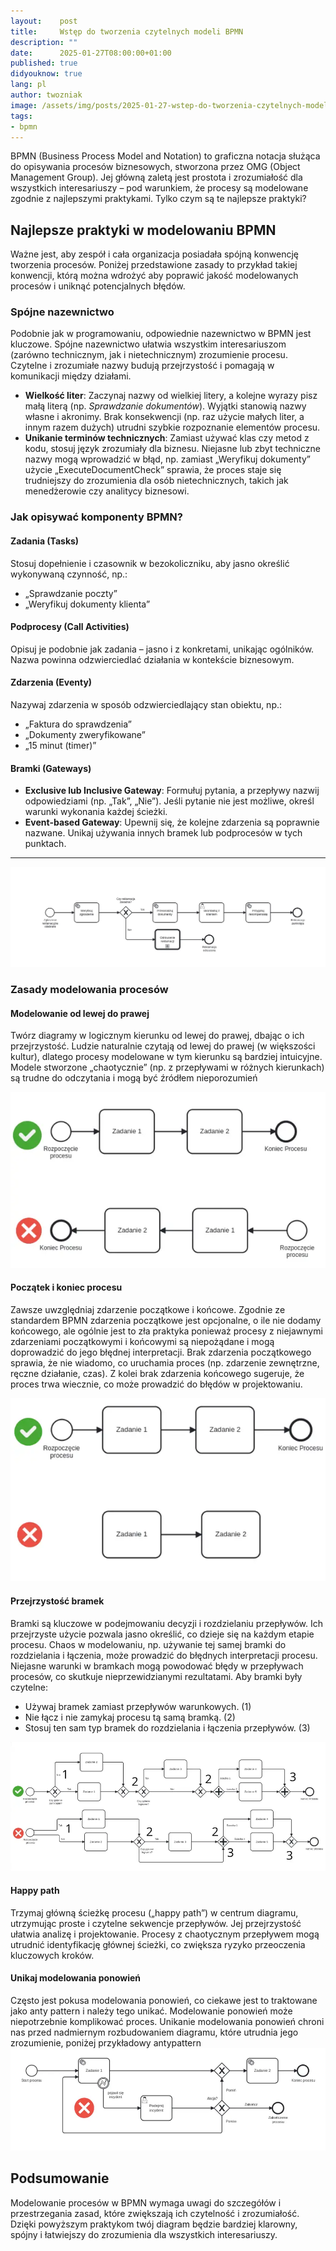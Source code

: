 ```yaml
---
layout:    post
title:     Wstęp do tworzenia czytelnych modeli BPMN
description: ""
date:      2025-01-27T08:00:00+01:00
published: true
didyouknow: true
lang: pl
author: twozniak
image: /assets/img/posts/2025-01-27-wstep-do-tworzenia-czytelnych-modeli-bpmn/thumbnail.webp
tags:
- bpmn
---
```


BPMN (Business Process Model and Notation) to graficzna notacja służąca do opisywania procesów biznesowych, stworzona przez OMG (Object Management Group). Jej główną zaletą jest prostota i zrozumiałość dla wszystkich interesariuszy – pod warunkiem, że procesy są modelowane zgodnie z najlepszymi praktykami. Tylko czym są te najlepsze praktyki?

## Najlepsze praktyki w modelowaniu BPMN
Ważne jest, aby zespół i cała organizacja posiadała spójną konwencję tworzenia procesów. Poniżej przedstawione zasady to przykład takiej konwencji, którą można wdrożyć aby poprawić jakość modelowanych procesów i uniknąć potencjalnych błędów.

### Spójne nazewnictwo
Podobnie jak w programowaniu, odpowiednie nazewnictwo w BPMN jest kluczowe. Spójne nazewnictwo ułatwia wszystkim interesariuszom (zarówno technicznym, jak i nietechnicznym) zrozumienie procesu. Czytelne i zrozumiałe nazwy budują przejrzystość i pomagają w komunikacji między działami.

- **Wielkość liter**: Zaczynaj nazwy od wielkiej litery, a kolejne wyrazy pisz małą literą (np. *Sprawdzanie dokumentów*). Wyjątki stanowią nazwy własne i akronimy. Brak konsekwencji (np. raz użycie małych liter, a innym razem dużych) utrudni szybkie rozpoznanie elementów procesu.
- **Unikanie terminów technicznych**: Zamiast używać klas czy metod z kodu, stosuj język zrozumiały dla biznesu. Niejasne lub zbyt techniczne nazwy mogą wprowadzić w błąd, np. zamiast „Weryfikuj dokumenty” użycie „ExecuteDocumentCheck” sprawia, że proces staje się trudniejszy do zrozumienia dla osób nietechnicznych, takich jak menedżerowie czy analitycy biznesowi.

### Jak opisywać komponenty BPMN?

#### **Zadania (Tasks)**
Stosuj dopełnienie i czasownik w bezokoliczniku, aby jasno określić wykonywaną czynność, np.:
- „Sprawdzanie poczty”
- „Weryfikuj dokumenty klienta”

#### Podprocesy (Call Activities)
Opisuj je podobnie jak zadania – jasno i z konkretami, unikając ogólników. Nazwa powinna odzwierciedlać działania w kontekście biznesowym.

#### Zdarzenia (Eventy)
Nazywaj zdarzenia w sposób odzwierciedlający stan obiektu, np.:
- „Faktura do sprawdzenia”
- „Dokumenty zweryfikowane”
- „15 minut (timer)”

#### Bramki (Gateways)
- **Exclusive lub Inclusive Gateway**: Formułuj pytania, a przepływy nazwij odpowiedziami (np. „Tak”, „Nie”). Jeśli pytanie nie jest możliwe, określ warunki wykonania każdej ścieżki.
- **Event-based Gateway**: Upewnij się, że kolejne zdarzenia są poprawnie nazwane. Unikaj używania innych bramek lub podprocesów w tych punktach.

---
![Przykładowy proces reklamacyjny](/assets/img/posts/2025-01-27-wstep-do-tworzenia-czytelnych-modeli-bpmn/BPMNFirstDiagram.webp)

### Zasady modelowania procesów

#### Modelowanie od lewej do prawej
Twórz diagramy w logicznym kierunku od lewej do prawej, dbając o ich przejrzystość. Ludzie naturalnie czytają od lewej do prawej (w większości kultur), dlatego procesy modelowane w tym kierunku są bardziej intuicyjne. Modele stworzone „chaotycznie” (np. z przepływami w różnych kierunkach) są trudne do odczytania i mogą być źródłem nieporozumień

![Proces od lewej do prawej](/assets/img/posts/2025-01-27-wstep-do-tworzenia-czytelnych-modeli-bpmn/BPMNLeftToRight.webp)

#### **Początek i koniec procesu**
Zawsze uwzględniaj zdarzenie początkowe i końcowe. Zgodnie ze standardem BPMN zdarzenia początkowe jest opcjonalne, o ile nie dodamy końcowego, ale ogólnie jest to zła praktyka ponieważ procesy z niejawnymi zdarzeniami początkowymi i końcowymi są niepożądane i mogą doprowadzić do jego błędnej interpretacji. Brak zdarzenia początkowego sprawia, że nie wiadomo, co uruchamia proces (np. zdarzenie zewnętrzne, ręczne działanie, czas). Z kolei brak zdarzenia końcowego sugeruje, że proces trwa wiecznie, co może prowadzić do błędów w projektowaniu.

![Punkty Startowe procesu](/assets/img/posts/2025-01-27-wstep-do-tworzenia-czytelnych-modeli-bpmn/BPMNProcessStartPoint.webp)

#### Przejrzystość bramek
Bramki są kluczowe w podejmowaniu decyzji i rozdzielaniu przepływów. Ich przejrzyste użycie pozwala jasno określić, co dzieje się na każdym etapie procesu.  Chaos w modelowaniu, np. używanie tej samej bramki do rozdzielania i łączenia, może prowadzić do błędnych interpretacji procesu.
Niejasne warunki w bramkach mogą powodować błędy w przepływach procesów, co skutkuje nieprzewidzianymi rezultatami.
Aby bramki były czytelne:
- Używaj bramek zamiast przepływów warunkowych. (1)
- Nie łącz i nie zamykaj procesu tą samą bramką. (2)
- Stosuj ten sam typ bramek do rozdzielania i łączenia przepływów. (3)

![Przejrzystość bramek](/assets/img/posts/2025-01-27-wstep-do-tworzenia-czytelnych-modeli-bpmn/BPMNGatewayVisibility.webp)

#### Happy path
Trzymaj główną ścieżkę procesu („happy path”) w centrum diagramu, utrzymując proste i czytelne sekwencje przepływów. Jej przejrzystość ułatwia analizę i projektowanie. Procesy z chaotycznym przepływem mogą utrudnić identyfikację głównej ścieżki, co zwiększa ryzyko przeoczenia kluczowych kroków.


#### **Unikaj modelowania ponowień**
Często jest pokusa modelowania ponowień, co ciekawe jest to traktowane jako anty pattern i należy tego unikać. Modelowanie ponowień może niepotrzebnie komplikować proces. Unikanie modelowania ponowień chroni nas przed nadmiernym rozbudowaniem diagramu, które utrudnia jego zrozumienie, poniżej przykładowy antypattern
![Ponowienia](/assets/img/posts/2025-01-27-wstep-do-tworzenia-czytelnych-modeli-bpmn/BPMNRetriesHandle.webp)

## Podsumowanie
Modelowanie procesów w BPMN wymaga uwagi do szczegółów i przestrzegania zasad, które zwiększają ich czytelność i zrozumiałość. Dzięki powyższym praktykom twój diagram będzie bardziej klarowny, spójny i łatwiejszy do zrozumienia dla wszystkich interesariuszy.  